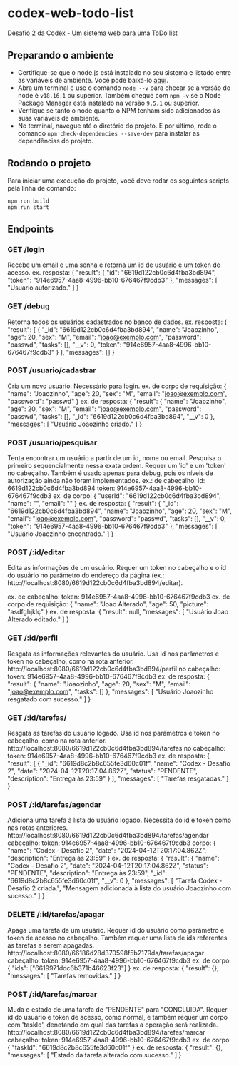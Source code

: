 # codex-web-todo-list
Desafio 2 da Codex - Um sistema web para uma ToDo list

## Preparando o ambiente
 - Certifique-se que o node.js está instalado no seu sistema e listado entre as variáveis de ambiente. Você pode baixá-lo [aqui](https://nodejs.org/en/download).
 - Abra um terminal e use o comando `node --v` para checar se a versão do node é `v18.16.1` ou superior. Também cheque com `npm -v` se o Node Package Manager está instalado na versão `9.5.1` ou superior.
 - Verifique se tanto o node quanto o NPM tenham sido adicionados às suas variáveis de ambiente.
 - No terminal, navegue até o diretório do projeto. E por último, rode o comando `npm check-dependencies --save-dev` para instalar as dependências do projeto.

## Rodando o projeto
Para iniciar uma execução do projeto, você deve rodar os seguintes scripts pela linha de comando:
```
npm run build
npm run start
```
## Endpoints
### GET /login
Recebe um email e uma senha e retorna um id de usuário e um token de acesso.
ex. resposta:
{
	"result": {
		"id": "6619d122cb0c6d4fba3bd894",
		"token": "914e6957-4aa8-4996-bb10-676467f9cdb3"
	},
	"messages": [
		"Usuário autorizado."
	]
}
### GET /debug
Retorna todos os usuários cadastrados no banco de dados.
ex. resposta:
{
    "result": [
        {
			"_id": "6619d122cb0c6d4fba3bd894",
			"name": "Joaozinho",
			"age": 20,
			"sex": "M",
			"email": "joao@exemplo.com",
			"password": "passwd",
			"tasks": [],
			"__v": 0,
			"token": "914e6957-4aa8-4996-bb10-676467f9cdb3"
		}
    ],
    "messages": []
}
### POST /usuario/cadastrar
Cria um novo usuário. Necessário para login.
ex. de corpo de requisição:
{
	"name": "Joaozinho",
	"age": 20,
	"sex": "M",
	"email": "joao@exemplo.com",
	"password": "passwd"
}
ex. de resposta:
{
	"result": {
		"name": "Joaozinho",
		"age": 20,
		"sex": "M",
		"email": "joao@exemplo.com",
		"password": "passwd",
		"tasks": [],
		"_id": "6619d122cb0c6d4fba3bd894",
		"__v": 0
	},
	"messages": [
		"Usuário Joaozinho criado."
	]
}
### POST /usuario/pesquisar
Tenta encontrar um usuário a partir de um id, nome ou email. Pesquisa o primeiro sequencialmente nessa exata ordem. Requer um 'id' e um 'token' no cabeçalho.
Também é usado apenas para debug, pois os níveis de autorização ainda não foram implementados.
ex.: de cabeçalho: 
    id: 6619d122cb0c6d4fba3bd894
    token: 914e6957-4aa8-4996-bb10-676467f9cdb3
ex. de corpo:
{
	"userId": "6619d122cb0c6d4fba3bd894",
	"name": "",
	"email": ""
}
ex. de resposta:
{
	"result": {
		"_id": "6619d122cb0c6d4fba3bd894",
		"name": "Joaozinho",
		"age": 20,
		"sex": "M",
		"email": "joao@exemplo.com",
		"password": "passwd",
		"tasks": [],
		"__v": 0,
		"token": "914e6957-4aa8-4996-bb10-676467f9cdb3"
	},
	"messages": [
		"Usuário Joaozinho encontrado."
	]
}
### POST /:id/editar
Edita as informações de um usuário. Requer um token no cabeçalho e o id do usuário no parâmetro do endereço da página (ex.: http://localhost:8080/6619d122cb0c6d4fba3bd894/editar).

ex. de cabeçalho:
    token: 914e6957-4aa8-4996-bb10-676467f9cdb3
ex. de corpo de requisição:
{
	"name": "Joao Alterado",
	"age": 50,
	"picture": "asdfghjklç"
}
ex. de resposta:
{
	"result": null,
	"messages": [
		"Usuário Joao Alterado editado."
	]
}
### GET /:id/perfil
Resgata as informações relevantes do usuário. Usa id nos parâmetros e token no cabeçalho, como na rota anterior.
http://localhost:8080/6619d122cb0c6d4fba3bd894/perfil
no cabeçalho:
    token: 914e6957-4aa8-4996-bb10-676467f9cdb3
ex. de resposta:
{
	"result": {
		"name": "Joaozinho",
		"age": 20,
		"sex": "M",
		"email": "joao@exemplo.com",
		"tasks": []
	},
	"messages": [
		"Usuário Joaozinho resgatado com sucesso."
	]
}
### GET /:id/tarefas/
Resgata as tarefas do usuário logado. Usa id nos parâmetros e token no cabeçalho, como na rota anterior.
http://localhost:8080/6619d122cb0c6d4fba3bd894/tarefas
no cabeçalho:
    token: 914e6957-4aa8-4996-bb10-676467f9cdb3
ex. de resposta:
{
	"result": [
		{
			"_id": "6619d8c2b8c655fe3d60c01f",
			"name": "Codex - Desafio 2",
			"date": "2024-04-12T20:17:04.862Z",
			"status": "PENDENTE",
			"description": "Entrega às 23:59"
		}
	],
	"messages": [
		"Tarefas resgatadas."
	]
}
### POST /:id/tarefas/agendar
Adiciona uma tarefa à lista do usuário logado. Necessita do id e token como nas rotas anteriores.
http://localhost:8080/6619d122cb0c6d4fba3bd894/tarefas/agendar
cabeçalho:
    token: 914e6957-4aa8-4996-bb10-676467f9cdb3
corpo:
{
	"name": "Codex - Desafio 2",
	"date": "2024-04-12T20:17:04.862Z",
	"description": "Entrega às 23:59"
}
ex. de resposta:
{
	"result": {
		"name": "Codex - Desafio 2",
		"date": "2024-04-12T20:17:04.862Z",
		"status": "PENDENTE",
		"description": "Entrega às 23:59",
		"_id": "6619d8c2b8c655fe3d60c01f",
		"__v": 0
	},
	"messages": [
		"Tarefa Codex - Desafio 2 criada.",
		"Mensagem adicionada à lista do usuário Joaozinho com sucesso."
	]
}
### DELETE /:id/tarefas/apagar
Apaga uma tarefa de um usuário. Requer id do usuário como parâmetro e token de acesso no cabeçalho. Também requer uma lista de ids referentes às tarefas a serem apagadas.
http://localhost:8080/66186d28d370598f5b2179da/tarefas/apagar
cabeçalho:
    token: 914e6957-4aa8-4996-bb10-676467f9cdb3
ex. de corpo:
{
	"ids": ["6619971ddc6b371b46623f23"]
}
ex. de resposta:
{
	"result": {},
	"messages": [
		"Tarefas removidas."
	]
}

### POST /:id/tarefas/marcar
Muda o estado de uma tarefa de "PENDENTE" para "CONCLUIDA". Requer id do usuário e token de acesso, como normal, e também requer um corpo com 'taskId', denotando em qual das tarefas a operação será realizada.
http://localhost:8080/6619d122cb0c6d4fba3bd894/tarefas/marcar
cabeçalho:
    token: 914e6957-4aa8-4996-bb10-676467f9cdb3
ex. de corpo:
{
	"taskId": "6619d8c2b8c655fe3d60c01f"
}
ex. de resposta:
{
	"result": {},
	"messages": [
		"Estado da tarefa alterado com sucesso."
	]
}
